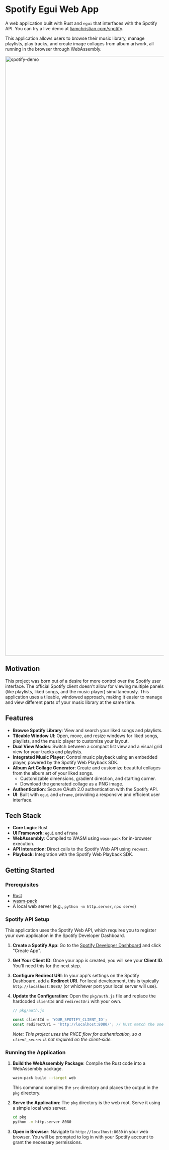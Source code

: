 # Spotify Egui Web App

A web application built with Rust and `egui` that interfaces with the Spotify API. You can try a live demo at [liamchristian.com/spotify](https://liamchristian.com/spotify).

This application allows users to browse their music library, manage playlists, play tracks, and create image collages from album artwork, all running in the browser through WebAssembly.

<img width="3829" height="1905" alt="spotify-demo" src="https://github.com/user-attachments/assets/41ddd420-0565-4b6a-a1a6-d3579365c9ca" />


## Motivation

This project was born out of a desire for more control over the Spotify user interface. The official Spotify client doesn't allow for viewing multiple panels (like playlists, liked songs, and the music player) simultaneously. This application uses a tileable, windowed approach, making it easier to manage and view different parts of your music library at the same time.

## Features

- **Browse Spotify Library**: View and search your liked songs and playlists.
- **Tileable Window UI**: Open, move, and resize windows for liked songs, playlists, and the music player to customize your layout.
- **Dual View Modes**: Switch between a compact list view and a visual grid view for your tracks and playlists.
- **Integrated Music Player**: Control music playback using an embedded player, powered by the Spotify Web Playback SDK.
- **Album Art Collage Generator**: Create and customize beautiful collages from the album art of your liked songs.
  - Customizable dimensions, gradient direction, and starting corner.
  - Download the generated collage as a PNG image.
- **Authentication**: Secure OAuth 2.0 authentication with the Spotify API.
- **UI**: Built with `egui` and `eframe`, providing a responsive and efficient user interface.

## Tech Stack

- **Core Logic**: Rust
- **UI Framework**: `egui` and `eframe`
- **WebAssembly**: Compiled to WASM using `wasm-pack` for in-browser execution.
- **API Interaction**: Direct calls to the Spotify Web API using `reqwest`.
- **Playback**: Integration with the Spotify Web Playback SDK.

## Getting Started

### Prerequisites

- [Rust](https://www.rust-lang.org/tools/install)
- [wasm-pack](https://rustwasm.github.io/wasm-pack/installer/)
- A local web server (e.g., `python -m http.server`, `npx serve`)

### Spotify API Setup

This application uses the Spotify Web API, which requires you to register your own application in the Spotify Developer Dashboard.

1.  **Create a Spotify App**: Go to the [Spotify Developer Dashboard](https://developer.spotify.com/dashboard/) and click "Create App".
2.  **Get Your Client ID**: Once your app is created, you will see your **Client ID**. You'll need this for the next step.
3.  **Configure Redirect URI**: In your app's settings on the Spotify Dashboard, add a **Redirect URI**. For local development, this is typically `http://localhost:8080/` (or whichever port your local server will use).
4.  **Update the Configuration**: Open the `pkg/auth.js` file and replace the hardcoded `clientId` and `redirectUri` with your own.

    ```javascript
    // pkg/auth.js

    const clientId = 'YOUR_SPOTIFY_CLIENT_ID';
    const redirectUri = 'http://localhost:8080/'; // Must match the one in your Spotify Dashboard
    ```

    *Note: This project uses the PKCE flow for authentication, so a `client_secret` is not required on the client-side.*

### Running the Application

1.  **Build the WebAssembly Package**:
    Compile the Rust code into a WebAssembly package.

    ```sh
    wasm-pack build --target web
    ```

    This command compiles the `src` directory and places the output in the `pkg` directory.

2.  **Serve the Application**:
    The `pkg` directory is the web root. Serve it using a simple local web server.

    ```sh
    cd pkg
    python -m http.server 8080
    ```

3.  **Open in Browser**:
    Navigate to `http://localhost:8080` in your web browser. You will be prompted to log in with your Spotify account to grant the necessary permissions.

